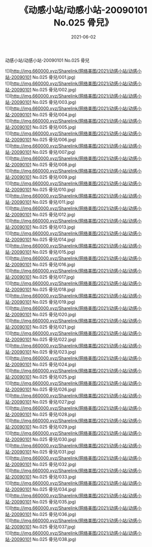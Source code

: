 ﻿---
layout: post
title:  《动感小站/动感小站-20090101 No.025 骨兒》
date:   2021-06-02
img: http://img.660000.xyz/Sharelink/网络美图/2021/动感小站/动感小站-20090101 No.025 骨兒/000.jpg
categories: [美女, 清纯, 唯美]
---

动感小站/动感小站-20090101 No.025 骨兒

 ![](http://img.660000.xyz/Sharelink/网络美图/2021/动感小站/动感小站-20090101 No.025 骨兒/001.jpg) <br>![](http://img.660000.xyz/Sharelink/网络美图/2021/动感小站/动感小站-20090101 No.025 骨兒/002.jpg) <br>![](http://img.660000.xyz/Sharelink/网络美图/2021/动感小站/动感小站-20090101 No.025 骨兒/003.jpg) <br>![](http://img.660000.xyz/Sharelink/网络美图/2021/动感小站/动感小站-20090101 No.025 骨兒/004.jpg) <br>![](http://img.660000.xyz/Sharelink/网络美图/2021/动感小站/动感小站-20090101 No.025 骨兒/005.jpg) <br>![](http://img.660000.xyz/Sharelink/网络美图/2021/动感小站/动感小站-20090101 No.025 骨兒/006.jpg) <br>![](http://img.660000.xyz/Sharelink/网络美图/2021/动感小站/动感小站-20090101 No.025 骨兒/007.jpg) <br>![](http://img.660000.xyz/Sharelink/网络美图/2021/动感小站/动感小站-20090101 No.025 骨兒/008.jpg) <br>![](http://img.660000.xyz/Sharelink/网络美图/2021/动感小站/动感小站-20090101 No.025 骨兒/009.jpg) <br>![](http://img.660000.xyz/Sharelink/网络美图/2021/动感小站/动感小站-20090101 No.025 骨兒/010.jpg) <br>![](http://img.660000.xyz/Sharelink/网络美图/2021/动感小站/动感小站-20090101 No.025 骨兒/011.jpg) <br>![](http://img.660000.xyz/Sharelink/网络美图/2021/动感小站/动感小站-20090101 No.025 骨兒/012.jpg) <br>![](http://img.660000.xyz/Sharelink/网络美图/2021/动感小站/动感小站-20090101 No.025 骨兒/013.jpg) <br>![](http://img.660000.xyz/Sharelink/网络美图/2021/动感小站/动感小站-20090101 No.025 骨兒/014.jpg) <br>![](http://img.660000.xyz/Sharelink/网络美图/2021/动感小站/动感小站-20090101 No.025 骨兒/015.jpg) <br>![](http://img.660000.xyz/Sharelink/网络美图/2021/动感小站/动感小站-20090101 No.025 骨兒/016.jpg) <br>![](http://img.660000.xyz/Sharelink/网络美图/2021/动感小站/动感小站-20090101 No.025 骨兒/017.jpg) <br>![](http://img.660000.xyz/Sharelink/网络美图/2021/动感小站/动感小站-20090101 No.025 骨兒/018.jpg) <br>![](http://img.660000.xyz/Sharelink/网络美图/2021/动感小站/动感小站-20090101 No.025 骨兒/019.jpg) <br>![](http://img.660000.xyz/Sharelink/网络美图/2021/动感小站/动感小站-20090101 No.025 骨兒/020.jpg) <br>![](http://img.660000.xyz/Sharelink/网络美图/2021/动感小站/动感小站-20090101 No.025 骨兒/021.jpg) <br>![](http://img.660000.xyz/Sharelink/网络美图/2021/动感小站/动感小站-20090101 No.025 骨兒/022.jpg) <br>![](http://img.660000.xyz/Sharelink/网络美图/2021/动感小站/动感小站-20090101 No.025 骨兒/023.jpg) <br>![](http://img.660000.xyz/Sharelink/网络美图/2021/动感小站/动感小站-20090101 No.025 骨兒/024.jpg) <br>![](http://img.660000.xyz/Sharelink/网络美图/2021/动感小站/动感小站-20090101 No.025 骨兒/025.jpg) <br>![](http://img.660000.xyz/Sharelink/网络美图/2021/动感小站/动感小站-20090101 No.025 骨兒/026.jpg) <br>![](http://img.660000.xyz/Sharelink/网络美图/2021/动感小站/动感小站-20090101 No.025 骨兒/027.jpg) <br>![](http://img.660000.xyz/Sharelink/网络美图/2021/动感小站/动感小站-20090101 No.025 骨兒/028.jpg) <br>![](http://img.660000.xyz/Sharelink/网络美图/2021/动感小站/动感小站-20090101 No.025 骨兒/029.jpg) <br>![](http://img.660000.xyz/Sharelink/网络美图/2021/动感小站/动感小站-20090101 No.025 骨兒/030.jpg) <br>![](http://img.660000.xyz/Sharelink/网络美图/2021/动感小站/动感小站-20090101 No.025 骨兒/031.jpg) <br>![](http://img.660000.xyz/Sharelink/网络美图/2021/动感小站/动感小站-20090101 No.025 骨兒/032.jpg) <br>![](http://img.660000.xyz/Sharelink/网络美图/2021/动感小站/动感小站-20090101 No.025 骨兒/033.jpg) <br>![](http://img.660000.xyz/Sharelink/网络美图/2021/动感小站/动感小站-20090101 No.025 骨兒/034.jpg) <br>![](http://img.660000.xyz/Sharelink/网络美图/2021/动感小站/动感小站-20090101 No.025 骨兒/035.jpg) <br>![](http://img.660000.xyz/Sharelink/网络美图/2021/动感小站/动感小站-20090101 No.025 骨兒/036.jpg) <br>![](http://img.660000.xyz/Sharelink/网络美图/2021/动感小站/动感小站-20090101 No.025 骨兒/037.jpg) <br>![](http://img.660000.xyz/Sharelink/网络美图/2021/动感小站/动感小站-20090101 No.025 骨兒/038.jpg) <br>